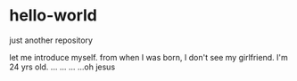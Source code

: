 # hello-world
just another repository

let me introduce myself.
from when I was born, I don't see my girlfriend.
I'm 24 yrs old.
...
...
...
...oh jesus
